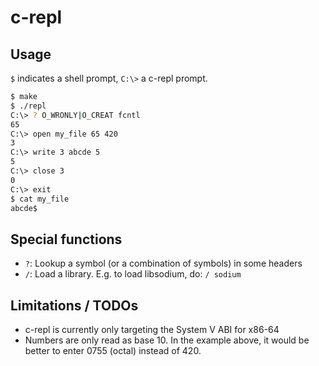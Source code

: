 # c-repl
## Usage
`$` indicates a shell prompt, `C:\>` a c-repl prompt.
```bash
$ make
$ ./repl
C:\> ? O_WRONLY|O_CREAT fcntl
65
C:\> open my_file 65 420
3
C:\> write 3 abcde 5
5
C:\> close 3
0
C:\> exit
$ cat my_file
abcde$
```
## Special functions
- `?`: Lookup a symbol (or a combination of symbols) in some headers
- `/`: Load a library. E.g. to load libsodium, do: `/ sodium`
## Limitations / TODOs
- c-repl is currently only targeting the System V ABI for x86-64
- Numbers are only read as base 10. In the example above, it would be better to enter 0755 (octal) instead of 420.
